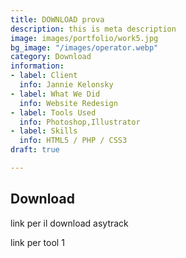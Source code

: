 ```yaml
---
title: DOWNLOAD prova
description: this is meta description
image: images/portfolio/work5.jpg
bg_image: "/images/operator.webp"
category: Download
information:
- label: Client
  info: Jannie Kelonsky
- label: What We Did
  info: Website Redesign
- label: Tools Used
  info: Photoshop,Illustrator
- label: Skills
  info: HTML5 / PHP / CSS3
draft: true

---
```

## Download 

link per il download asytrack

link per tool 1
